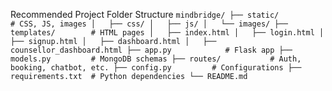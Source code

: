 Recommended Project Folder Structure
`mindbridge/
├── static/           # CSS, JS, images
│   ├── css/
│   ├── js/
│   └── images/
├── templates/        # HTML pages
│   ├── index.html
│   ├── login.html
│   ├── signup.html
│   ├── dashboard.html
│   ├── counsellor_dashboard.html
├── app.py            # Flask app
├── models.py         # MongoDB schemas
├── routes/           # Auth, booking, chatbot, etc.
├── config.py         # Configurations
├── requirements.txt  # Python dependencies
└── README.md`
